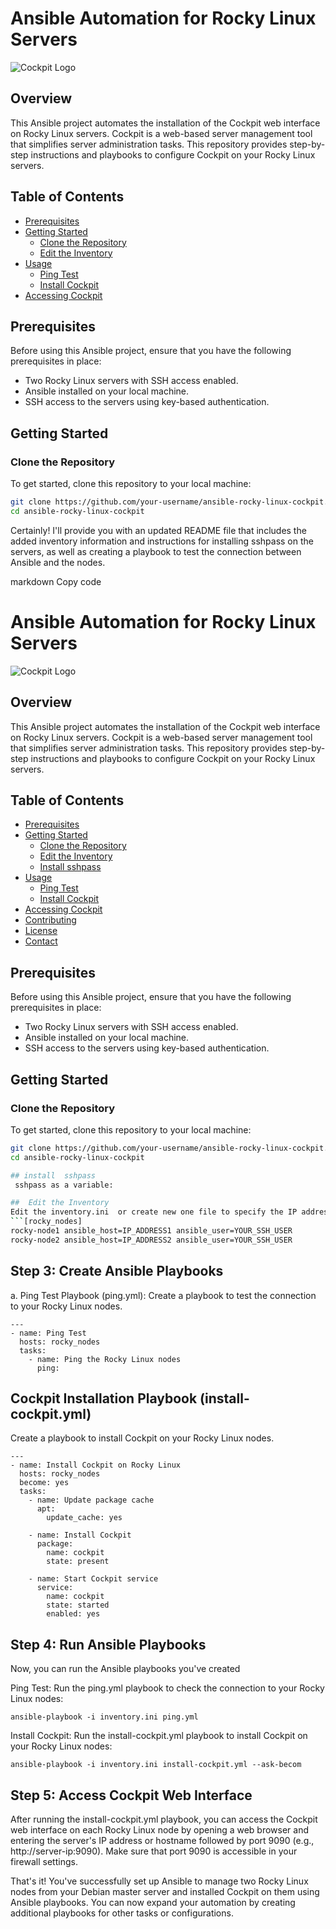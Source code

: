 # Ansible Automation for Rocky Linux Servers

![Cockpit Logo](cockpit-logo.png)

## Overview

This Ansible project automates the installation of the Cockpit web interface on Rocky Linux servers. Cockpit is a web-based server management tool that simplifies server administration tasks. This repository provides step-by-step instructions and playbooks to configure Cockpit on your Rocky Linux servers.

## Table of Contents

- [Prerequisites](#prerequisites)
- [Getting Started](#getting-started)
  - [Clone the Repository](#clone-the-repository)
  - [Edit the Inventory](#edit-the-inventory)
- [Usage](#usage)
  - [Ping Test](#ping-test)
  - [Install Cockpit](#install-cockpit)
- [Accessing Cockpit](#accessing-cockpit)


## Prerequisites

Before using this Ansible project, ensure that you have the following prerequisites in place:

- Two Rocky Linux servers with SSH access enabled.
- Ansible installed on your local machine.
- SSH access to the servers using key-based authentication.

## Getting Started

### Clone the Repository

To get started, clone this repository to your local machine:

```bash
git clone https://github.com/your-username/ansible-rocky-linux-cockpit.git
cd ansible-rocky-linux-cockpit
```

Certainly! I'll provide you with an updated README file that includes the added inventory information and instructions for installing sshpass on the servers, as well as creating a playbook to test the connection between Ansible and the nodes.

markdown
Copy code
# Ansible Automation for Rocky Linux Servers

![Cockpit Logo](cockpit-logo.png)

## Overview

This Ansible project automates the installation of the Cockpit web interface on Rocky Linux servers. Cockpit is a web-based server management tool that simplifies server administration tasks. This repository provides step-by-step instructions and playbooks to configure Cockpit on your Rocky Linux servers.

## Table of Contents

- [Prerequisites](#prerequisites)
- [Getting Started](#getting-started)
  - [Clone the Repository](#clone-the-repository)
  - [Edit the Inventory](#edit-the-inventory)
  - [Install sshpass](#install-sshpass)
- [Usage](#usage)
  - [Ping Test](#ping-test)
  - [Install Cockpit](#install-cockpit)
- [Accessing Cockpit](#accessing-cockpit)
- [Contributing](#contributing)
- [License](#license)
- [Contact](#contact)

## Prerequisites

Before using this Ansible project, ensure that you have the following prerequisites in place:

- Two Rocky Linux servers with SSH access enabled.
- Ansible installed on your local machine.
- SSH access to the servers using key-based authentication.

## Getting Started

### Clone the Repository

To get started, clone this repository to your local machine:

```bash
git clone https://github.com/your-username/ansible-rocky-linux-cockpit.git
cd ansible-rocky-linux-cockpit

## install  sshpass
 sshpass as a variable:

##  Edit the Inventory
Edit the inventory.ini  or create new one file to specify the IP addresses or hostnames of your Rocky Linux servers:
```[rocky_nodes]
rocky-node1 ansible_host=IP_ADDRESS1 ansible_user=YOUR_SSH_USER
rocky-node2 ansible_host=IP_ADDRESS2 ansible_user=YOUR_SSH_USER
```

## Step 3: Create Ansible Playbooks
a. Ping Test Playbook (ping.yml):
Create a playbook to test the connection to your Rocky Linux nodes.
```
---
- name: Ping Test
  hosts: rocky_nodes
  tasks:
    - name: Ping the Rocky Linux nodes
      ping:

```
## Cockpit Installation Playbook (install-cockpit.yml)
Create a playbook to install Cockpit on your Rocky Linux nodes.
```
---
- name: Install Cockpit on Rocky Linux
  hosts: rocky_nodes
  become: yes
  tasks:
    - name: Update package cache
      apt:
        update_cache: yes

    - name: Install Cockpit
      package:
        name: cockpit
        state: present

    - name: Start Cockpit service
      service:
        name: cockpit
        state: started
        enabled: yes
```

## Step 4: Run Ansible Playbooks
Now, you can run the Ansible playbooks you've created

Ping Test:
Run the ping.yml playbook to check the connection to your Rocky Linux nodes:
```
ansible-playbook -i inventory.ini ping.yml
```

Install Cockpit:
Run the install-cockpit.yml playbook to install Cockpit on your Rocky Linux nodes:
```
ansible-playbook -i inventory.ini install-cockpit.yml --ask-becom
```

## Step 5: Access Cockpit Web Interface
After running the install-cockpit.yml playbook, you can access the Cockpit web interface on each Rocky Linux node by opening a web browser and entering the server's IP address or hostname followed by port 9090 (e.g., http://server-ip:9090). Make sure that port 9090 is accessible in your firewall settings.

That's it! You've successfully set up Ansible to manage two Rocky Linux nodes from your Debian master server and installed Cockpit on them using Ansible playbooks. You can now expand your automation by creating additional playbooks for other tasks or configurations.



